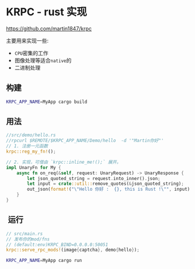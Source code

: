 
# KRPC - rust 实现

https://github.com/martin1847/krpc

主要用来实现一些:

* `CPU`密集的工作
* 图像处理等适合`native`的
* 二进制处理

## 构建

```bash
KRPC_APP_NAME=MyApp cargo build
```

## 用法

```rust
//src/demo/hello.rs
//rpcurl $REMOTE/$KRPC_APP_NAME/Demo/hello  -d '"Martin你好"'
// 1. 注册一元函数
krpc::reg_my_fn!();

// 2. 实现，可借由 `krpc::inline_me!();` 展开。
impl UnaryFn for My {
    async fn on_req(&self, request: UnaryRequest) -> UnaryResponse {
        let json_quoted_string = request.into_inner().json;
        let input = crate::util::remove_quotes(&json_quoted_string);
        out_json(format!("\"Hello 你好 :  {}, this is Rust !\"", input))
    }
}
```

##  运行


```rust
// src/main.rs
// 发布你的mod/fns
// (default:env)KRPC_BIND=0.0.0.0:50051
krpc::serve_rpc_mods!(image{captcha}, demo{hello});

```


```bash
KRPC_APP_NAME=MyApp cargo run
```
